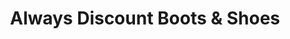 ---
title: "Always Discount Boots & Shoes"
url: /vancouver/always-discount-boots-and-shoes/
shop: shoes
---